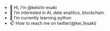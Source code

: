 - 👋 Hi, I’m @keiichi-esaki
- 👀 I’m interested in AI, date analitics, blockchain.
- 🌱 I’m currently learning python
- 📫 How to reach me on twitter(@kei_1esaki)

<!---
kei1esaki/kei1esaki is a ✨ special ✨ repository because its `README.md` (this file) appears on your GitHub profile.
You can click the Preview link to take a look at your changes.
--->
